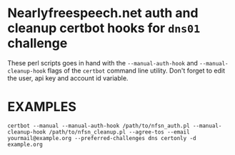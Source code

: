 # Nearlyfreespeech.net auth and cleanup certbot hooks for `dns01` challenge

These perl scripts goes in hand with the `--manual-auth-hook` and 
`--manual-cleanup-hook` flags of the `certbot` command line utility.
Don't forget to edit the user, api key and account id variable.

# EXAMPLES

```
certbot --manual --manual-auth-hook /path/to/nfsn_auth.pl --manual-cleanup-hook /path/to/nfsn_cleanup.pl --agree-tos --email yourmail@example.org --preferred-challenges dns certonly -d example.org
```
